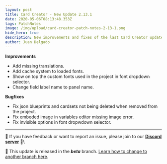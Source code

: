 ```yaml
---
layout: post
title: Card Creator - New Update 2.13.1
date: 2020-05-06T08:13:48.353Z
tags: PatchNotes
image: /img/upload/card-creator-patch-notes-2-13-1.png
hide_hero: true
description: New improvements and fixes of the last Card Creator update!
author: Juan Delgado
---
```



**Improvements**

* Add missing translations.
* Add cache system to loaded fonts.
* Show on top the custom fonts used in the project in font dropdown selector.
* Change field label name to panel name.



**Bugfixes**

* Fix json blueprints and cardsets not being deleted when removed from the project.
* Fix embeded image in variables editor missing image error.
* Fix invisible options in font dropwdown selector.


---

📌 If you have feedback or want to report an issue, please join to our **[Discord server](http://discord.gg/pixelatto)** 💬\

📌 This update is released in the ***beta*** branch. [Learn how to change to another branch here](/blog/beta-and-legacy-versions).